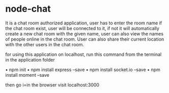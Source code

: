 # node-chat

It is a chat room authorized application, user has to enter the room name if the chat room exist, user will be connected to it, if not it will automatically create a new chat room with the given name, user can also view the names of people online in the chat room. User can also share their current location with the other users in the chat room. 

for using this application on localhost, run this command from the terminal in the application folder

•	npm init
•	npm install express –save
•	npm install socket.io –save
•	npm install moment –save

then go i=in the browser visit localhost:3000
